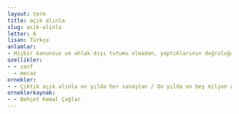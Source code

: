 ```yaml
---
layout: term
title: açık alınla
slug: acik-alinla
letter: A
lisan: Türkçe
anlamlar:
- Hiçbir kanunsuz ve ahlak dışı tutumu olmadan, yaptıklarının doğruluğundan emin olarak
ozellikler:
- - zarf
  - mecaz
ornekler:
- - Çıktık açık alınla on yılda her savaştan / On yılda on beş milyon genç yarattık her yaştan
orneklerkaynak:
- - Behçet Kemal Çağlar
---
```

